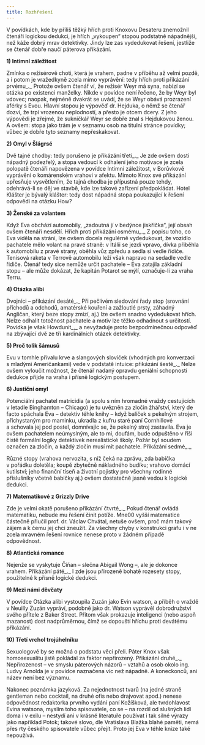 ```yaml
---
title: Rozhřešení
---
```


V povídkách, kde by příliš těžký hřích proti Knoxovu Desateru znemožnil čtenáři logickou dedukci, je hřích „vykoupen“ stopou podstatně nápadnější, než káže dobrý mrav detektivky. Jindy lze zas vydedukovat řešení, jestliže se čtenář dobře naučí páterova přikázání.

**1) Intimní záležitost**

Zmínka o režisérově choti, která je vrahem, padne v příběhu až velmi pozdě, a i potom je vražedkyně zcela mimo vyprávění: tedy hřích proti přikázání prvému_._ Protože ovšem čtenář ví, že režisér Weyr má syna, nabízí se otázka po existenci manželky. Nikde v povídce není řečeno, že by Weyr byl vdovec; naopak, nejméně dvakrát se uvádí, že se Weyr obává prozrazení aférky s Evou. Hlavní stopou je výpověď dr. Hejduka, o němž se čtenář dozví, že trpí vrozenou neplodností, a přesto je otcem dcery. Z jeho výpovědi je zřejmé, že sukničkář Weyr se dobře znal s Hejdukovou ženou. A ovšem: stopa jako trám je v seznamu osob na titulní stránce povídky; vůbec je dobře tyto seznamy nepřeskakovat.

**2) Omyl v Šlágrsé**

Dvě tajné chodby: tedy porušeno je přikázání třetí_._ Je zde ovšem dosti nápadný podezřelý, a stopa vedoucí k odhalení jeho motivace je zcela polopatě čtenáři napovězena v povídce Intimní záležitost, v Borůvkově vyprávění o komárenském vrahovi v afektu. Mimoto Knox své přikázání upřesňuje vysvětlením, že tajná chodba je přípustná pouze tehdy, odehrává-li se děj ve stavbě, kde lze takové zařízení předpokládat. Hotel Klášter je bývalý klášter: tedy dost nápadná stopa poukazující k řešení odpovědi na otázku How?

**3) Ženské za volantem**

Když Eva obchází automobily, „zadoutná jí v bedýnce jiskřička“, její obsah ovšem čtenáři nesdělí. Hřích proti přikázání osmému_._ Z popisu toho, co Eva viděla na stráni, lze ovšem docela regulérně vydedukovat, že vozidlo pachatele mělo volant na pravé straně: v Itálii se jezdí vpravo, dívka přiběhla k automobilu z pravé strany, oběhla vůz zpředu a sedla si vedle řidiče. Tenisová raketa v Terrově automobilu leží však napravo na sedadle vedle řidiče. Čtenář tedy sice nemůže určit pachatele – Eva zatajila základní stopu – ale může dokázat, že kapitán Potarot se mýlí, označuje-li za vraha Terru.

**4) Otázka alibi**

Dvojníci – přikázání desáté_._ Při pečlivém sledování řady stop (srovnání příchodů a odchodů, amatérské kouření a zažloutlé prsty, záhadný Angličan, který beze stopy zmizí, aj.) lze ovšem snadno vydedukovat hřích. Nelze odhalit totožnost pachatele a motiv lze těžko odhadnout s určitostí. Povídka je však Howdunit_,_ a nevyžaduje proto bezpodmínečnou odpověď na zbývající dvě ze tří kardinálních otázek detektivky.

**5) Proč tolik šámusů**

Evu v tomhle přívalu krve a slangových slovíček (vhodných pro konverzaci s mladými Američankami) vede v podstatě intuice: přikázání šesté_._ Nelze ovšem vyloučit možnost, že čtenář nadaný opravdu geniální schopností dedukce přijde na vraha i přísně logickým postupem.

**6) Justiční omyl**

Potenciální pachatel matricidia (a spolu s ním hromadné vraždy cestujících v letadle Binghamton – Chicago) je tu uvězněn za zločin žhářství, který de facto spáchala Eva – detektiv téhle knihy – když balíček s pekelným strojem, přichystaným pro maminku, ukradla z kufru staré paní Cornhillové a schovala jej pod postel, domnívajíc se, že pekelný stroj zastavila. Eva je ovšem pachatelem neúmyslným, ale to mi, doufám, bude odpuštěno v říši čistě formální logiky detektivek nerealistické školy. Požár byl soudem označen za zločin, a každý zločin musí mít pachatele. Přikázání sedmé_._

Různé stopy (vrahova nervozita, s níž čeká na zprávu, zda babička v pořádku doletěla; koupě zbytečně nákladného budíku; vrahovo domácí kutilství; jeho finanční tíseň a životní pojistky pro všechny rodinné příslušníky včetně babičky aj.) ovšem dostatečně jasně vedou k logické dedukci.

**7) Matematikové z Grizzly Drive**

Zde je velmi okatě porušeno přikázání čtvrté_._ Pokud čtenář ovládá matematiku, nebude mu řešení činit potíže. Mne00 vyšší matematice částečně přiučil prof. dr. Václav Chvátal, netuše ovšem, proč mám takový zájem a k čemu jej chci zneužít. Za všechny chyby v konstrukci grafu i v ne zcela mravném řešení rovnice nenese proto v žádném případě odpovědnost.

**8) Atlantická romance**

Nejenže se vyskytuje Číňan – slečna Abigail Wong –, ale je dokonce vrahem. Přikázání páté_._ I zde jsou přirozeně bohatě rozesety stopy, použitelné k přísně logické dedukci.

**9) Mezi námi děvčaty**

V povídce Otázka alibi vystoupila Zuzán jako Evin watson, a příběh o vraždě v Neuilly Zuzán vypráví, podobně jako dr. Watson vyprávěl dobrodružství svého přítele z Baker Street. Přitom však prokazuje inteligenci (nebo aspoň mazanost) dost nadprůměrnou, čímž se dopouští hříchu proti devátému přikázání.

**10) Třetí vrchol trojúhelníku**

Sexuologové by se možná o podstatu věci přeli. Páter Knox však homosexualitu jistě pokládal za faktor nepřirozený. Přikázání druhé_._ Nepřirozenost – ve smyslu páterových názorů – vztahů a osob okolo ing. Ludvy Arnolda je v povídce naznačena víc než nápadně. A koneckonců, ani název není bez významu.

Nakonec poznámka jazyková. Za nejednotnost tvarů (na jedné straně gentleman nebo cocktail, na druhé ofis nebo drajvovat apod.) nenese odpovědnost redaktorka prvního vydání paní Kožíšková, ale tvrdohlavost Evina watsona, myslím toho spisovatele, co se – na rozdíl od slušných lidí doma i v exilu – nestydí ani v krásné literatuře používat i tak silné výrazy jako například Potok; takové slovo, dle Vratislava Blažka blahé paměti, nemá přes rty českého spisovatele vůbec přejít. Proto jej Eva v téhle knize také nepoužívá.

